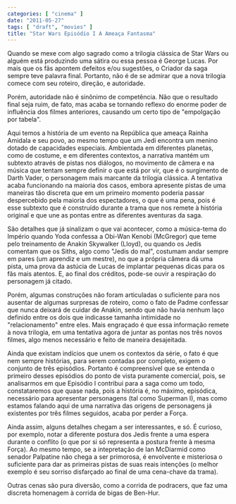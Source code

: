 ```yaml
---
categories: [ "cinema" ]
date: "2011-05-27"
tags: [ "draft", "movies" ]
title: "Star Wars Episódio I A Ameaça Fantasma"
---
```

Quando se mexe com algo sagrado como a trilogia clássica de Star Wars ou
alguém está produzindo uma sátira ou essa pessoa é George Lucas. Por
mais que os fãs apontem defeitos e/ou sugestões, o Criador da saga
sempre teve palavra final. Portanto, não é de se admirar que a nova
trilogia comece com seu roteiro, direção, e autoridade.

Porém, autoridade não é sinônimo de competência. Não que o
resultado final seja ruim, de fato, mas acaba se tornando reflexo do
enorme poder de influência dos filmes anteriores, causando um certo
tipo de "empolgação por tabela".

Aqui temos a história de um evento na República que ameaça Rainha
Amidala e seu povo, ao mesmo tempo que um Jedi encontra um menino dotado
de capacidades especiais. Ambientada em diferentes planetas, como de
costume, e em diferentes contextos, a narrativa mantém um subtexto
através de pistas nos diálogos, no movimento de câmera e na música que
tentam sempre definir o que está por vir, que é o surgimento de Darth
Vader, o personagem mais marcante da trilogia clássica. A tentativa acaba
funcionando na maioria dos casos, embora apresente pistas de uma maneiras
tão discreta que em um primeiro momento poderia passar despercebido
pela maioria dos espectadores, o que é uma pena, pois é esse subtexto
que é construído durante a trama que nos remete à história original
e que une as pontas entre as diferentes aventuras da saga.

São detalhes que já sinalizam o que vai acontecer, como a música-tema
do Império quando Yoda confessa a Obi-Wan Kenobi (McGregor) que teme
pelo treinamento de Anakin Skywalker (Lloyd), ou quando os Jedis comentam
que os Siths, algo como "Jedis do mal", costumam andar sempre em pares
(um aprendiz e um mestre), no que a própria câmera dá uma pista,
uma prova da astúcia de Lucas de implantar pequenas dicas para os fãs
mais atentos. E, ao final dos créditos, pode-se ouvir a respiração
do personagem já citado.

Porém, algumas construções não foram articuladas o suficiente para
nos ausentar de algumas surpresas de roteiro, como o fato de Padme
confessar que nunca deixará de cuidar de Anakin, sendo que não havia
nenhum laço definido entre os dois que indicasse tamanha intimidade no
"relacionamento" entre eles. Mais engraçado é que essa informação
remete à nova trilogia, em uma tentativa agora de juntar as pontas
nos três novos filmes, algo menos necessário e feito de maneira
desajeitada.

Ainda que existam indícios que unem os contextos da série, o fato é
que nem sempre histórias, para serem contadas por completo, exigem o
conjunto de três episódios. Portanto é compreensível que se entenda o
primeiro desses episódios do ponto de vista puramente comercial, pois,
se analisarmos em que Episódio I contribui para a saga como um todo,
constataremos que quase nada, pois a história é, no máximo, episódica,
necessário para apresentar personagens (tal como Superman I), mas como
estamos falando aqui de uma narrativa das origens de personagens já
existentes por três filmes seguidos, acaba por perder a Força.

Ainda assim, alguns detalhes chegam a ser interessantes, e só. É
curioso, por exemplo, notar a diferente postura dos Jedis frente a uma
espera durante o conflito (o que por si só representa a postura frente à
mesma Força). Ao mesmo tempo, se a intepretação de Ian McDiarmid como
senador Palpatine não chega a ser primorosa, é envolvente e misteriosa
o suficiente para dar as primeiras pistas de suas reais intenções (o
melhor exemplo é seu sorriso disfarçado ao final de uma cena-chave da
trama).

Outras cenas são pura diversão, como a corrida de podracers, que faz
uma discreta homenagem à corrida de bigas de Ben-Hur.
